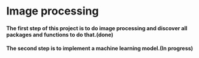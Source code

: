 # Image processing
#### The first step of this project is to do image processing and discover all packages and functions to do that.(done)
#### The second step is to implement a machine learning model.(In progress)

####
